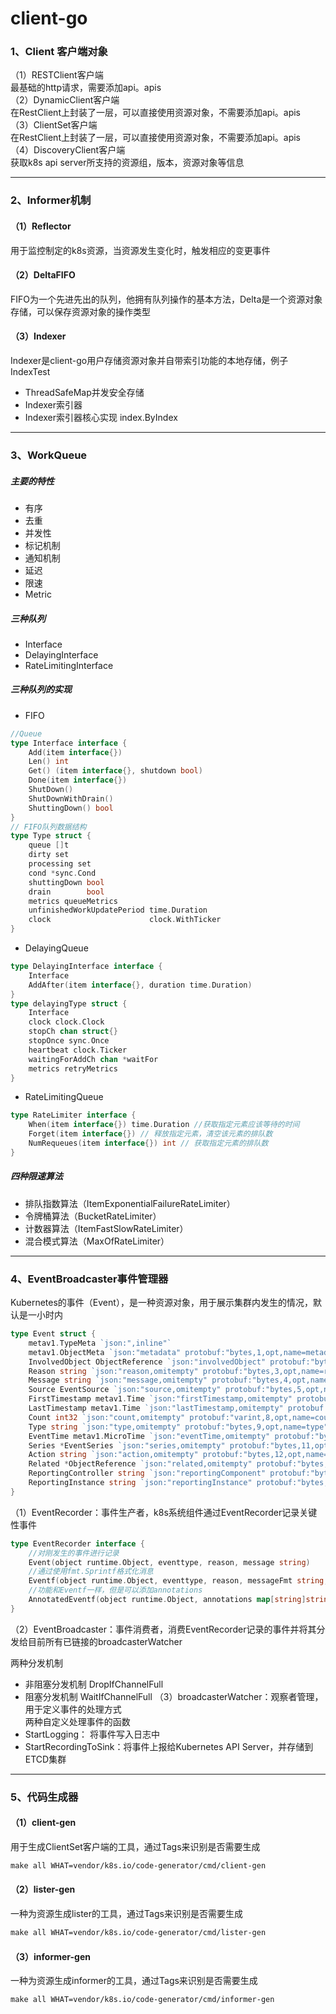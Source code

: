 # **client-go**

### 1、Client 客户端对象
（1）RESTClient客户端  
最基础的http请求，需要添加api。apis  
（2）DynamicClient客户端  
在RestClient上封装了一层，可以直接使用资源对象，不需要添加api。apis  
（3）ClientSet客户端  
在RestClient上封装了一层，可以直接使用资源对象，不需要添加api。apis  
（4）DiscoveryClient客户端  
获取k8s api server所支持的资源组，版本，资源对象等信息

---
### 2、Informer机制
#### （1）Reflector  
用于监控制定的k8s资源，当资源发生变化时，触发相应的变更事件  
#### （2）DeltaFIFO  
FIFO为一个先进先出的队列，他拥有队列操作的基本方法，Delta是一个资源对象存储，可以保存资源对象的操作类型  
#### （3）Indexer  
Indexer是client-go用户存储资源对象并自带索引功能的本地存储，例子IndexTest
* ThreadSafeMap并发安全存储
* Indexer索引器
* Indexer索引器核心实现 index.ByIndex   

---
### 3、WorkQueue
##### 主要的特性
* 有序
* 去重
* 并发性
* 标记机制
* 通知机制
* 延迟
* 限速
* Metric  
##### 三种队列
* Interface
* DelayingInterface
* RateLimitingInterface  
##### 三种队列的实现
* FIFO  
```go
//Queue
type Interface interface {
	Add(item interface{})
	Len() int
	Get() (item interface{}, shutdown bool)
	Done(item interface{})
	ShutDown()
	ShutDownWithDrain()
	ShuttingDown() bool
}
// FIFO队列数据结构
type Type struct {
    queue []t
    dirty set
    processing set
    cond *sync.Cond
    shuttingDown bool
    drain        bool
    metrics queueMetrics
    unfinishedWorkUpdatePeriod time.Duration
    clock                      clock.WithTicker
}

```
* DelayingQueue  
```go
type DelayingInterface interface {
	Interface
	AddAfter(item interface{}, duration time.Duration)
}
type delayingType struct {
    Interface
    clock clock.Clock
    stopCh chan struct{}
    stopOnce sync.Once
    heartbeat clock.Ticker
    waitingForAddCh chan *waitFor
    metrics retryMetrics
}
```
* RateLimitingQueue  
```go
type RateLimiter interface {
	When(item interface{}) time.Duration //获取指定元素应该等待的时间
	Forget(item interface{}) // 释放指定元素，清空该元素的排队数
	NumRequeues(item interface{}) int // 获取指定元素的排队数
}
```
##### 四种限速算法
* 排队指数算法（ItemExponentialFailureRateLimiter）
* 令牌桶算法（BucketRateLimiter）
* 计数器算法（ItemFastSlowRateLimiter）
* 混合模式算法（MaxOfRateLimiter）

---
### 4、EventBroadcaster事件管理器  
Kubernetes的事件（Event），是一种资源对象，用于展示集群内发生的情况，默认是一小时内
```go
type Event struct {
	metav1.TypeMeta `json:",inline"`
	metav1.ObjectMeta `json:"metadata" protobuf:"bytes,1,opt,name=metadata"`
	InvolvedObject ObjectReference `json:"involvedObject" protobuf:"bytes,2,opt,name=involvedObject"`
	Reason string `json:"reason,omitempty" protobuf:"bytes,3,opt,name=reason"`
	Message string `json:"message,omitempty" protobuf:"bytes,4,opt,name=message"`
	Source EventSource `json:"source,omitempty" protobuf:"bytes,5,opt,name=source"`
	FirstTimestamp metav1.Time `json:"firstTimestamp,omitempty" protobuf:"bytes,6,opt,name=firstTimestamp"`
	LastTimestamp metav1.Time `json:"lastTimestamp,omitempty" protobuf:"bytes,7,opt,name=lastTimestamp"`
	Count int32 `json:"count,omitempty" protobuf:"varint,8,opt,name=count"`
	Type string `json:"type,omitempty" protobuf:"bytes,9,opt,name=type"`
	EventTime metav1.MicroTime `json:"eventTime,omitempty" protobuf:"bytes,10,opt,name=eventTime"`
	Series *EventSeries `json:"series,omitempty" protobuf:"bytes,11,opt,name=series"`
	Action string `json:"action,omitempty" protobuf:"bytes,12,opt,name=action"`
	Related *ObjectReference `json:"related,omitempty" protobuf:"bytes,13,opt,name=related"`
	ReportingController string `json:"reportingComponent" protobuf:"bytes,14,opt,name=reportingComponent"`
	ReportingInstance string `json:"reportingInstance" protobuf:"bytes,15,opt,name=reportingInstance"`
}
```
（1）EventRecorder：事件生产者，k8s系统组件通过EventRecorder记录关键性事件
```go
type EventRecorder interface {
	//对刚发生的事件进行记录
	Event(object runtime.Object, eventtype, reason, message string)
    //通过使用fmt.Sprintf格式化消息
	Eventf(object runtime.Object, eventtype, reason, messageFmt string, args ...interface{})
    //功能和Eventf一样，但是可以添加annotations
	AnnotatedEventf(object runtime.Object, annotations map[string]string, eventtype, reason, messageFmt string, args ...interface{})
}

```
（2）EventBroadcaster：事件消费者，消费EventRecorder记录的事件并将其分发给目前所有已链接的broadcasterWatcher  

两种分发机制
* 非阻塞分发机制 DropIfChannelFull
* 阻塞分发机制   WaitIfChannelFull
（3）broadcasterWatcher：观察者管理，用于定义事件的处理方式  
两种自定义处理事件的函数
* StartLogging： 将事件写入日志中
* StartRecordingToSink：将事件上报给Kubernetes API Server，并存储到ETCD集群


---
### 5、代码生成器
#### （1）client-gen  
用于生成ClientSet客户端的工具，通过Tags来识别是否需要生成
```makefile
make all WHAT=vendor/k8s.io/code-generator/cmd/client-gen
```
#### （2）lister-gen
一种为资源生成lister的工具，通过Tags来识别是否需要生成
```makefile
make all WHAT=vendor/k8s.io/code-generator/cmd/lister-gen
```
#### （3）informer-gen
一种为资源生成informer的工具，通过Tags来识别是否需要生成
```makefile
make all WHAT=vendor/k8s.io/code-generator/cmd/informer-gen
```


